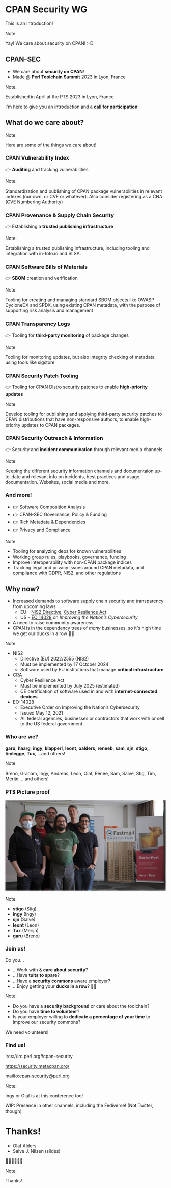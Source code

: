 [comment]: # (Compile this presentation with the command below)
[comment]: # (mdslides tprc2023-cpan-sec-lightening-talk.md --include media)
[comment]: # (...or by running the Makefile with "make")
[comment]: # (mdslides can be installed from https://github.com/dadoomer/markdown-slides/)

[comment]: # (THEME = solarized)

[comment]: # (minScale: 0.2)
[comment]: # (maxScale: 4.0)
[comment]: # (controls: true)
[comment]: # (width: "960")
[comment]: # (height: "700")
[comment]: # (help: true)
[comment]: # (progress: true)
[comment]: # (controlsBackArrows: "true")


# CPAN Security WG

This is an introduction!

Note:

Yay! We care about security on CPAN! :-D


[comment]: # (!!!)

## CPAN-SEC

* We care about **security on CPAN**!
* Made @ **Perl Toolchain Summit** 2023 in Lyon, France

Note:

Established in April at the PTS 2023 in Lyon, France

I'm here to give you an introduction and a **call for participation**!


[comment]: # (!!!)

## What do we care about?

Note:

Here are some of the things we care about!


[comment]: # (|||)

### CPAN Vulnerability Index

👉 **Auditing** and tracking vulnerabilities

Note:

Standardization and publishing of CPAN package vulnerabilities in relevant indexes (our own, or CVE or whatever). Also consider registering as a CNA (CVE Numbering Authority) 


[comment]: # (|||)

### CPAN Provenance & Supply Chain Security

👉 Establishing a **trusted publishing infrastructure**

Note:

Establishing a trusted publishing infrastructure, including tooling and integration with in-toto.io and SLSA. 


[comment]: # (|||)

### CPAN Software Bills of Materials

👉 **SBOM** creation and verification

Note:

Tooling for creating and managing standard SBOM objects like OWASP CycloneDX and SPDX, using existing CPAN metadata, with the purpose of supporting risk analysis and management


[comment]: # (|||)

### CPAN Transparency Logs

👉 Tooling for **third-party monitoring** of&nbsp;package&nbsp;changes

Note:

Tooling for monitoring updates, but also integrity checking of metadata using tools like sigstore


[comment]: # (|||)

### CPAN Security Patch Tooling

👉 Tooling for CPAN Distro security patches to enable **high-priority updates**

Note:

Develop tooling for publishing and applying third-party security patches to CPAN distributions that have non-responsive authors, to enable high-priority updates to CPAN packages.


[comment]: # (|||)

### CPAN Security Outreach & Information

👉 Security and **incident communication** through relevant&nbsp;media&nbsp;channels

Note:

Keeping the different security information channels and documentaion up-to-date and relevant info on incidents, best practices and usage documentation. Websites, social media and more.


[comment]: # (|||)

### And more!

* 👉 Software Composition Analysis
* 👉 CPAN-SEC Governance, Policy & Funding
* 👉 Rich Metadata & Dependencies
* 👉 Privacy and Compliance

Note:

* Tooling for analyzing deps for known vulnerabilities
* Working group rules, playbooks, governance, funding
* Improve interoperability with non-CPAN package indices
* Tracking legal and privacy issues around CPAN metadata, and compliance with GDPR, NIS2, and other regulations


[comment]: # (!!!)

## Why now?

* Increased demands to software supply chain security and transparency from upcoming laws
    * EU – [NIS2 Directive](https://digital-strategy.ec.europa.eu/en/policies/nis2-directive), [Cyber Resilence Act](https://digital-strategy.ec.europa.eu/en/library/cyber-resilience-act)
    * US – [EO 14028](https://www.whitehouse.gov/briefing-room/presidential-actions/2021/05/12/executive-order-on-improving-the-nations-cybersecurity/) on _Improving the Nation’s Cybersecurity_
* A need to raise community awareness
* CPAN is in the dependency trees of _many_ businesses, so it's high time we get our ducks in&nbsp;a&nbsp;row&nbsp;🦆🦆

Note:

* NIS2
    * Directive (EU) 2022/2555 (NIS2)
    * Must be implemented by 17 October 2024
    * Software used by EU institutions that manage **critical infrastructure**
* CRA
    * Cyber Resilience Act
    * Must be implemented by July 2025 (estimated)
    * CE certification of software used in and with **internet-connected devices**
* EO-14028
    * Executive Order on Improving the Nation’s Cybersecurity
    * Issued May 12, 2021
    * All federal agencies, businesses or contractors that work with or sell to the US federal government


[comment]: # (!!!)

### Who are we?

**garu**, **haarg**, **ingy**, **klapperl**, **leont**, **oalders**, **reneeb**, **sam**, **sjn**, **stigo**, **timlegge**, **Tux**, …and others!


Note:

Breno, Graham, Ingy, Andreas, Leon, Olaf, Renée, Sam, Salve, Stig, Tim, Merijn, …and others!


[comment]: # (|||)

### PTS Picture proof

![Group picture showing stigo, ingy, sjn, leont, tux and garu](media/cpan-sec-group-photo-lyon-2023.jpeg)

Note:
* **stigo** (Stig)
* **ingy** (Ingy)
* **sjn** (Salve)
* **leont** (Leon)
* **Tux** (Merijn)
* **garu** (Breno)



[comment]: # (!!!)

### Join us!

Do you…

* …Work with & **care about security**?
* …Have **tuits to spare**?
* …Have a **security commons** aware employer?
* …Enjoy getting your **ducks in a row**? 🦆🦆

Note:

* Do you have a **security background** or care about the toolchain?
* Do you have **time to volunteer**?
* Is your employer willing to **dedicate a percentage of your time** to improve our security commons?

We need volunteers!


[comment]: # (!!!)

### Find us!

ircs://irc.perl.org#cpan-security

https://security.metacpan.org/

mailto:cpan-security@perl.org


Note:

Ingy or Olaf is at this conference too!

WIP: Presence in other channels, including the Fediverse! (Not Twitter, though)


[comment]: # (!!!)

# Thanks!

* Olaf Alders
* Salve J. Nilsen (slides)

🦆🦆🦆🦆🦆🦆


Note:

Thanks!
